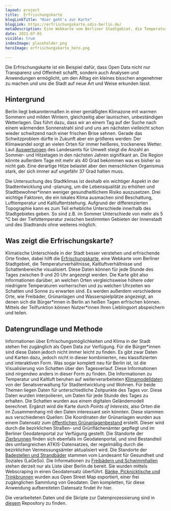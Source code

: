 ```yaml
---
layout: project
title:  Erfrischungskarte
blogLinkTitle: "Hier geht's zur Karte"
blogLink: https://erfrischungskarte.odis-berlin.de/
metaDescription: Eine Webkarte vom Berliner Stadtgebiet, die Temperatur, kühlen Wind und Schattenbereiche anzeigt.
date: 2021-07-01
visible: true
indexImage: placeholder.png
heroImage: erfrischungskarte_hero.png

---
```

Die Erfrischungskarte ist ein Beispiel dafür, dass Open Data nicht nur Transparenz und Offenheit schafft, sondern auch Analysen und Anwendungen ermöglicht, um den Alltag ein kleines bisschen angenehmer zu machen und uns die Stadt auf neue Art und Weise erkunden lässt.

## Hintergrund
Berlin liegt bekanntermaßen in einer gemäßigten Klimazone mit warmen Sommern und milden Wintern, gleichzeitig aber launischen, unbeständigen Wetterlagen. Das führt dazu, dass wir an einem Tag auf der Suche nach einem wärmenden Sonnenstrahl sind und uns am nächsten vielleicht schon wieder schwitzend nach einer frischen Brise sehnen.
Gerade das Schwitzproblem dürfte in Zukunft aber ein größeres werden: Der Klimawandel sorgt an vielen Orten für immer heißeres, trockeneres Wetter. Laut [Auswertungen](https://www.rbb24.de/panorama/thema/2019/klimawandel/beitraege/hintergrund-glossar-klimawandel-szenario-rcp-berlin-brandenburg.html) des Landesamts für Umwelt steigt die Anzahl an Sommer- und Hitzetagen in den nächsten Jahren signifikant an. Die Region könnte außerdem Tage mit mehr als 40 Grad bekommen was es bisher so nicht gab. Eine derartige Hitze belastet aber den menschlichen Organismus stark, der sich immer auf ungefähr 37 Grad halten muss.

Die Untersuchung des Stadtklimas ist deshalb ein wichtiger Aspekt in der Stadtentwicklung und -planung, um die Lebensqualität zu erhöhen und Stadtbewohner*innen weniger gesundheitlichem Risiko auszusetzen. Drei wichtige Faktoren, die ein lokales Klima ausmachen sind Beschattung, Lufttemperatur und Kaltluftentstehung.
Aufgrund der differenzierten Topographie kann es zum Teil erhebliche Unterschiede innerhalb des Stadtgebietes geben. So sind z.B. im Sommer Unterschiede von mehr als 5 °C bei der Tiefsttemperatur zwischen bestimmten Gebieten der Innenstadt und des Stadtrands ohne weiteres möglich. 

## Was zeigt die Erfrischungskarte?
Klimatische Unterschiede in der Stadt besser verstehen und erfrischende Orte finden, dabei hilft die [Erfrischungskarte](https://erfrischungskarte.odis-berlin.de/), eine Webkarte vom Berliner Stadtgebiet, die Temperaturverhältnisse, Kaltluftverhältnisse und Schattenbereiche visualisiert. Diese Daten können für jede Stunde des Tages zwischen 9 und 20 Uhr angezeigt werden. Die Karte gibt also Informationen darüber, an welchen Orten vergleichsweise höhere oder niedrigere Temperaturen vorherrschen und zu welchen Uhrzeiten wo Schatten und Sonne zu erwarten sind. Es werden außerdem verschiedene Orte, wie Freibäder, Grünanlagen und Wasserspielplätze angezeigt, an denen sich die Bürger\*innen in Berlin an heißen Tagen erfrischen können. Mittels der Teilfunktion können Nutzer\*innen Ihren Lieblingsort abspeichern und teilen.

## Datengrundlage und Methode
Informationen über Erfrischungsmöglichkeiten und Klima in der Stadt stehen frei zugänglich als Open Data zur Verfügung. Für die Bürger\*innen sind diese Daten jedoch nicht immer leicht zu finden. Es gibt zwar Daten und Karten dazu, jedoch nicht in dieser kombinierten, neu klassifizierten und interaktiven Form. Was sogar komplett neu für Berlin ist, ist die Visualisierung von Schatten über den Tagesverlauf. Diese Informationen sind nirgendwo anders in dieser Form zu finden. Die Informationen zu Temperatur und Kaltluft beruhen auf weiterverarbeiteten [Klimamodelldaten](https://www.berlin.de/umweltatlas/klima/klimaanalyse/2014/karten/) von der Senatsverwaltung für Stadtentwicklung und Wohnen. Für beide Themen liegen Daten für unterschiedliche Zeitpunkte des Tages vor. Diese Daten wurden interpolieren, um Daten für jede Stunde des Tages zu erhalten. Die Schatten wurden aus einem digitalen Geländemodell berechnet. Ergänzt wird die Karte durch *Points of Interests*, also Orten die im Zusammenhang mit den Daten interessant sein könnten. Diese stammen aus verschiedenen Quellen: Die Koordinaten der Grünanlagen wurden aus einem Datensatz zum [öffentlichen Grünanlagenbestand](https://daten.berlin.de/datensaetze/grünanlagenbestand-berlin-einschl-der-öffentlichen-spielplätze-grünanlagen-wfs) erstellt. Dieser wird durch die bezirklichen Straßen- und Grünflächenämter gepflegt und im Berliner Geodatenportal zur Verfügung gestellt. Die Standorte der [Zierbrunnen](https://daten.berlin.de/datensaetze/atkis-sonstiges-bauwerk-oder-sonstige-einrichtung-punkte-wfs) finden sich ebenfalls im Geodatenportal, und sind Bestandteil des umfangreichen ATKIS-Datensatzes, der regelmäßig durch die bezirklichen Vermessungsämter aktualisiert wird. Die Standorte der [Badestellen und Strandbäder](https://daten.berlin.de/datensaetze/liste-der-badestellen) stammen vom Landesamt für Gesundheit und Soziales (LaGeSo). Die Informationen zu [Freibädern und Schwimmhallen](https://www.berlin.de/special/sport-und-fitness/schwimmen/schwimmbad/a-z/) stehen derzeit nur als Liste über Berlin.de bereit. Sie wurden mittels Webscraping in einen Geodatensatz überführt. [Bänke, Picknicktische und Trinkbrunnen](https://overpass-turbo.eu) wurden aus Open Street Map exportiert, einer frei zugänglichen Sammlung von Geodaten. Den kompletten, für diese Anwendung aufbereiteten Datensatz findet ihr hier.


Die verarbeiteten Daten und die Skripte zur Datenprozessierung sind in [diesem](https://github.com/technologiestiftung/erfrischungskarte-daten) Repository zu finden.